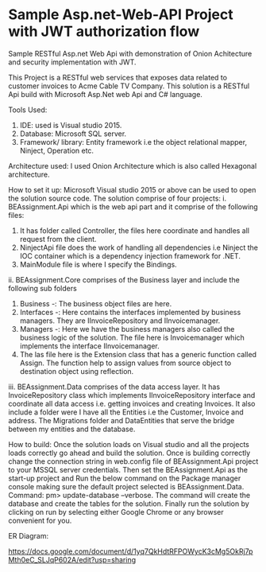 # Sample Asp.net-Web-API Project with JWT authorization flow

Sample RESTful Asp.net Web Api with demonstration of Onion Achitecture and security implementation with JWT.

This Project is a RESTful web services that exposes data related to customer invoices to Acme Cable TV Company. 
This solution is a RESTful Api build with Microsoft Asp.Net web Api and C# language. 

Tools Used:
1.	 IDE:  used is Visual studio 2015.
2.	 Database: Microsoft SQL server. 
3.	Framework/ library: Entity framework i.e the object relational mapper, Ninject, Operation etc.

   Architecture used: I used Onion Architecture which is also called  Hexagonal architecture.
   
How to set it up: Microsoft Visual studio 2015 or above can be used to open the solution source code. The solution comprise of four projects:
i.	BEAssignment.Api which is the web api part and it comprise of the following files: 
1.	It has folder called Controller, the files here coordinate and handles all request from the client.
2.	NinjectApi file does the work of handling all dependencies i.e  Ninject the IOC container which is a dependency injection framework for .NET.
3.	MainModule file is where I specify the Bindings.

ii.	BEAssignment.Core comprises of the Business layer and include the following sub folders
1.	Business -: The business object files are here.
2.	Interfaces -: Here contains the interfaces implemented by business managers. They are IInvoiceRepository and IInvoicemanager.
3.	Managers -: Here we have the business managers also called the business logic of the solution. The file here is Invoicemanager which implements the interface IInvoicemanager.  
4.	The las file here is the Extension class that has a generic function called Assign. The function help to assign values from source object to destination object using reflection.
 
iii.	BEAssignment.Data comprises of the data access layer. 
It has InvoiceRepository class which implements IInvoiceRepository interface and coordinate all data access i.e. getting invoices and creating Invoices. It also include a folder were I have all the Entities i.e the Customer, Invoice and address. The Migrations folder and DataEntities that serve the bridge between my entities and the database. 

 How to build: 
 Once the solution loads on Visual studio and all the projects loads correctly go ahead and build the solution. Once is building correctly change the connection string in web.config file of BEAssignment.Api project to your MSSQL server credentials.
 Then set the BEAssignment.Api as the start-up project and Run the below command on the Package manager console making sure the default project selected is BEAssignment.Data. 
Command: pm> update-database –verbose.
The command will create the database and create the tables for the solution. Finally run the solution by clicking on run by selecting either Google Chrome or any browser convenient for you.

ER Diagram: 
 
https://docs.google.com/document/d/1yq7QkHdtRFPOWycK3cMg5OkRj7pMth0eC_SLJqP602A/edit?usp=sharing
 
